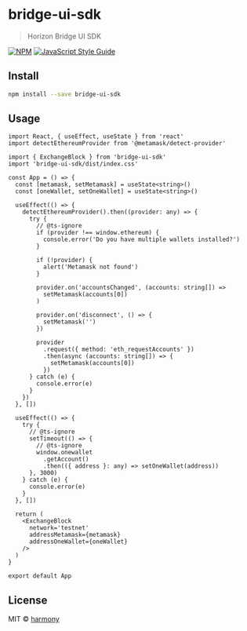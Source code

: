 # bridge-ui-sdk

> Horizon Bridge UI SDK

[![NPM](https://img.shields.io/npm/v/bridge-ui-sdk.svg)](https://www.npmjs.com/package/bridge-ui-sdk) [![JavaScript Style Guide](https://img.shields.io/badge/code_style-standard-brightgreen.svg)](https://standardjs.com)

## Install

```bash
npm install --save bridge-ui-sdk
```

## Usage

```tsx
import React, { useEffect, useState } from 'react'
import detectEthereumProvider from '@metamask/detect-provider'

import { ExchangeBlock } from 'bridge-ui-sdk'
import 'bridge-ui-sdk/dist/index.css'

const App = () => {
  const [metamask, setMetamask] = useState<string>()
  const [oneWallet, setOneWallet] = useState<string>()

  useEffect(() => {
    detectEthereumProvider().then((provider: any) => {
      try {
        // @ts-ignore
        if (provider !== window.ethereum) {
          console.error('Do you have multiple wallets installed?')
        }

        if (!provider) {
          alert('Metamask not found')
        }

        provider.on('accountsChanged', (accounts: string[]) =>
          setMetamask(accounts[0])
        )

        provider.on('disconnect', () => {
          setMetamask('')
        })

        provider
          .request({ method: 'eth_requestAccounts' })
          .then(async (accounts: string[]) => {
            setMetamask(accounts[0])
          })
      } catch (e) {
        console.error(e)
      }
    })
  }, [])

  useEffect(() => {
    try {
      // @ts-ignore
      setTimeout(() => {
        // @ts-ignore
        window.onewallet
          .getAccount()
          .then(({ address }: any) => setOneWallet(address))
      }, 3000)
    } catch (e) {
      console.error(e)
    }
  }, [])

  return (
    <ExchangeBlock
      network='testnet'
      addressMetamask={metamask}
      addressOneWallet={oneWallet}
    />
  )
}

export default App
```

## License

MIT © [harmony](https://github.com/harmony)
